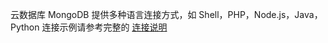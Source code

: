 ﻿云数据库 MongoDB 提供多种语言连接方式，如 Shell，PHP，Node.js，Java，Python
连接示例请参考完整的 [连接说明](https://intl.cloud.tencent.com/document/product/240/3563)
